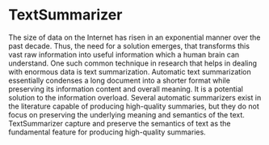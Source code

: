 # TextSummarizer
The size of data on the Internet has risen in an exponential manner over the past decade. Thus, the need for a solution emerges, that transforms this vast raw information into useful information which a human brain can understand. One such common technique in research that helps in dealing with enormous data is text summarization. Automatic text summarization essentially condenses a long document into a shorter format while preserving its information content and overall meaning. It is a potential solution to the information overload. Several automatic summarizers exist in the literature capable of producing high-quality summaries, but they do not focus on preserving the underlying meaning and semantics of the text. TextSummarizer capture and preserve the semantics of text as the fundamental feature for producing high-quality summaries.
